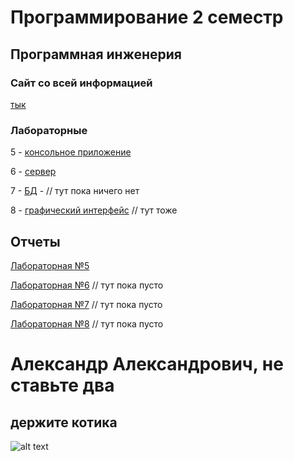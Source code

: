 # Программирование 2 семестр
## Программная инженерия
### Сайт со всей информацией
[тык](https://se.ifmo.ru/courses/programming)


### Лабораторные 
5 - [консольное приложение](https://github.com/oaoaooa/prog_term2/tree/main/lab5)

6 - [сервер](https://github.com/oaoaooa/prog_term2/tree/main/lab6)

7 - [БД]() - // тут пока ничего нет

8 - [графический интерфейс]() // тут тоже

## Отчеты

[Лабораторная №5](https://docs.google.com/document/d/1GQW0KQhiWMrRIaTlvodXwS7PwKttyUIO1cdCIH__0S8/edit?usp=sharing)

[Лабораторная №6]() // тут пока пусто

[Лабораторная №7]() // тут пока пусто

[Лабораторная №8]() // тут пока пусто



# Александр Александрович, не ставьте два
## держите котика
![alt text](cats/IMG_7493.JPG)
